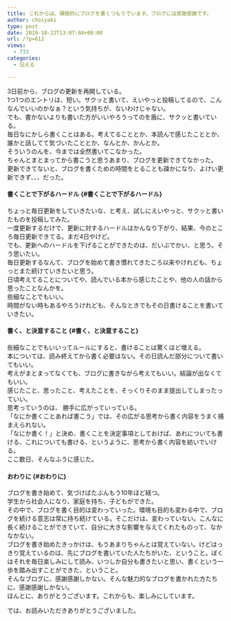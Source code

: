 ```yaml
---
title: これからは、積極的にブログを書くつもりでいます。ブログには感謝感謝です。
author: choiyaki
type: post
date: 2019-10-22T13:07:04+00:00
url: /?p=612
views:
  - 733
categories:
  - 伝える

---
```

3日前から、ブログの更新を再開している。  
1つ1つのエントリは、短い。サクッと書いて、えいやっと投稿してるので、こんなんでいいのかなぁ？という気持ちが、ないわけじゃない。  
でも、書かないよりも書いた方がいいやろうってのを盾に、サクッと書いている。  
毎日なにかしら書くことはある。考えてることとか、本読んで感じたこととか、誰かと話してて気づいたこととか、なんとか、かんとか。  
そういうのんを、今までは全然書いてこなかった。  
ちゃんとまとまってから書こうと思うあまり、ブログを更新できてなかった。  
更新できてないと、ブログを書くための時間をとることも疎かになり、よけい更新できず、、、だった。

#### 書くことで下がるハードル {#書くことで下がるハードル}

ちょっと毎日更新をしていきたいな、と考え、試しにえいやっと、サクッと書いたものを投稿してみた。  
一度更新するだけで、更新に対するハードルはかんなり下がり、結果、今のところ毎日更新できてる。まだ4日やけど。  
でも、更新へのハードルを下げることができたのは、だいぶでかい、と思う。そう思いたい。  
毎日更新するなんて、ブログを始めて書き慣れてきたころ以来やけれども、ちょっとまた続けていきたいと思う。  
日頃考えてることについてや、読んでいる本から感じたことや、他の人の話から思ったことなんかを。  
些細なことでもいい。  
時間がない時もあるやろうけれども、そんなときでもその日書けることを書いていきたい。

#### 書く、と決意すること {#書く、と決意すること}

些細なことでもいいってルールにすると、書けることは驚くほど増える。  
本については、読み終えてから書く必要はない。その日読んだ部分について書いてもいい。  
考えがまとまってなくても、ブログに書きながら考えてもいい。結論が出なくてもいい。  
感じたこと、思ったこと、考えたことを、そっくりそのまま提出してしまったっていい。  
思考っていうのは、 勝手に広がっていっている。  
「なにか書くことあれば書こう」では、その広がる思考から書く内容をうまく捕まえられない。  
「なにか書く！」と決め、書くことを決定事項としておけば、あれについても書ける、これについても書ける、というように、思考から書く内容を紡いでいける。  
ここ数日、そんなふうに感じた。

#### おわりに {#おわりに}

ブログを書き始めて、気づけばたぶんもう10年ほど経つ。  
学生から社会人になり、家庭を持ち、子どもができた。  
その中で、ブログを書く目的は変わっていった。環境も目的も変わる中で、ブログを続ける意志は常に持ち続けている。そこだけは、変わっていない。こんなに長く続けることができていて、自分に大きな影響を与えてくれたものって、なかなかない。  
ブログを書き始めたきっかけは、もうあまりちゃんとは覚えていない。けどはっきり覚えているのは、先にブログを書いていた人たちがいた、ということ。ぼくはそれを毎日楽しみにして読み、いつしか自分も書きたいと思い、書くという一歩を踏み出すことができた、ということ。  
そんなブログに、感謝感謝しかない。そんな魅力的なブログを書かれた方たちに、感謝感謝しかない。  
ほんとに、ありがとうございます。これからも、楽しみにしています。

では、お読みいただきありがとうございました。
